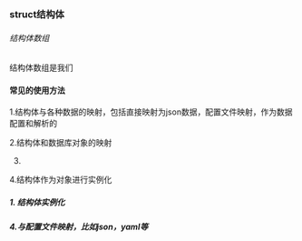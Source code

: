 ### struct结构体

###### 结构体数组

结构体数组是我们





#### 常见的使用方法

1.结构体与各种数据的映射，包括直接映射为json数据，配置文件映射，作为数据配置和解析的

2.结构体和数据库对象的映射

3.

4.结构体作为对象进行实例化



##### 1. 结构体实例化







##### 4.与配置文件映射，比如json，yaml等

